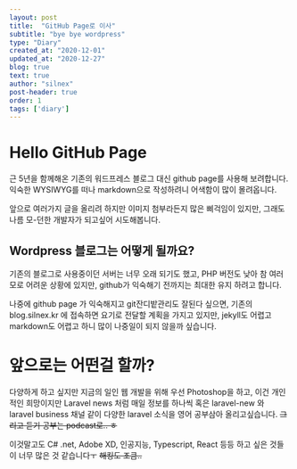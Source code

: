 ```yaml
---
layout: post
title:  "GitHub Page로 이사"
subtitle: "bye bye wordpress"
type: "Diary"
created_at: "2020-12-01"
updated_at: "2020-12-27"
blog: true
text: true
author: "silnex"
post-header: true
order: 1
tags: ['diary']
---
```


# Hello GitHub Page

근 5년을 함께해온 기존의 워드프레스 블로그 대신 github page를 사용해 보려합니다.  
익숙한 WYSIWYG를 떠나 markdown으로 작성하려니 어색함이 많이 몰려옵니다.  

앞으로 여러가지 글을 올리려 하지만 이미지 첨부라든지 많은 삐걱임이 있지만, 그래도 나름 모-던한 개발자가 되고싶어 시도해봅니다.

## Wordpress 블로그는 어떻게 될까요?
기존의 블로그로 사용중이던 서버는 너무 오래 되기도 했고, PHP 버전도 낮아 참 여러모로 어려운 상황에 있지만, github가 익숙해기 전까지는 최대한 유지 하려고 합니다.

나중에 github page 가 익숙해지고 git잔디밭관리도 잘된다 싶으면, 기존의 blog.silnex.kr 에 접속하면 요기로 전달할 계획을 가지고 있지만, jekyll도 어렵고 markdown도 어렵고 하니 많이 나중일이 되지 않을까 싶습니다.
  

# 앞으로는 어떤걸 할까?
다양하게 하고 싶지만 지금의 일인 웹 개발을 위해 우선 Photoshop을 하고, 이건 개인적인 희망이지만 Laravel news 처럼 매일 정보를 하나씩 혹은 laravel-new 와 laravel business 채널 같이 다양한 laravel 소식을 영어 공부삼아 올리고싶습니다. <del>그리고 듣기 공부는 podcast로.. ㅎ</del>

이것말고도 C# .net, Adobe XD, 인공지능, Typescript, React 등등 하고 싶은 것들이 너무 많은 것 같습니다ㅜ <del>해킹도 조큼..</del>

